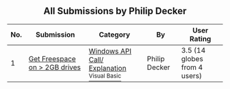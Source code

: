 ﻿<div align="center">

## All Submissions by Philip Decker

</div>

No.  | Submission | Category | By   | User Rating
---- | ---------- | -------- | ---- | -----------
1 | [Get Freespace on \> 2GB drives<br />](https://github.com/Planet-Source-Code/philip-decker-get-freespace-on-2gb-drives__1-8663) | [Windows API Call/ Explanation<br /><sup>Visual Basic</sup>](../ByCategory/windows-api-call-explanation__1-39.md) | Philip Decker | 3.5 (14 globes from 4 users)
